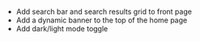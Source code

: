 - Add search bar and search results grid to front page
- Add a dynamic banner to the top of the home page
- Add dark/light mode toggle
